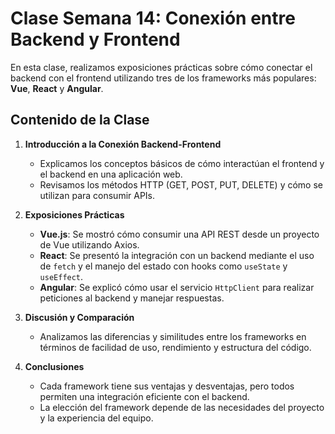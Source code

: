 # Clase Semana 14: Conexión entre Backend y Frontend

En esta clase, realizamos exposiciones prácticas sobre cómo conectar el backend con el frontend utilizando tres de los frameworks más populares: **Vue**, **React** y **Angular**. 

## Contenido de la Clase

1. **Introducción a la Conexión Backend-Frontend**  
   - Explicamos los conceptos básicos de cómo interactúan el frontend y el backend en una aplicación web.
   - Revisamos los métodos HTTP (GET, POST, PUT, DELETE) y cómo se utilizan para consumir APIs.

2. **Exposiciones Prácticas**  
   - **Vue.js**: Se mostró cómo consumir una API REST desde un proyecto de Vue utilizando Axios.  
   - **React**: Se presentó la integración con un backend mediante el uso de `fetch` y el manejo del estado con hooks como `useState` y `useEffect`.  
   - **Angular**: Se explicó cómo usar el servicio `HttpClient` para realizar peticiones al backend y manejar respuestas.

3. **Discusión y Comparación**  
   - Analizamos las diferencias y similitudes entre los frameworks en términos de facilidad de uso, rendimiento y estructura del código.

4. **Conclusiones**  
   - Cada framework tiene sus ventajas y desventajas, pero todos permiten una integración eficiente con el backend.
   - La elección del framework depende de las necesidades del proyecto y la experiencia del equipo.

